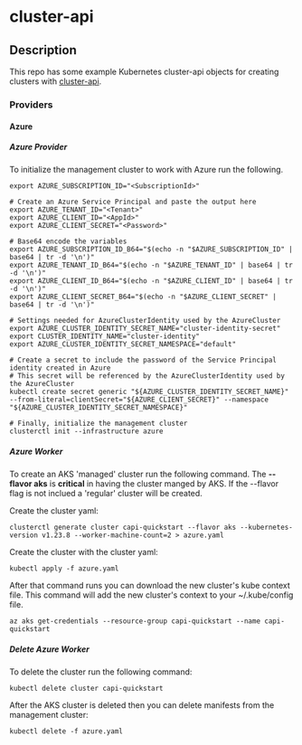 # cluster-api

## Description

This repo has some example Kubernetes cluster-api objects for creating clusters with [cluster-api](https://cluster-api.sigs.k8s.io/).

### Providers

#### Azure

##### Azure Provider

To initialize the management cluster to work with Azure run the following.

```
export AZURE_SUBSCRIPTION_ID="<SubscriptionId>"

# Create an Azure Service Principal and paste the output here
export AZURE_TENANT_ID="<Tenant>"
export AZURE_CLIENT_ID="<AppId>"
export AZURE_CLIENT_SECRET="<Password>"

# Base64 encode the variables
export AZURE_SUBSCRIPTION_ID_B64="$(echo -n "$AZURE_SUBSCRIPTION_ID" | base64 | tr -d '\n')"
export AZURE_TENANT_ID_B64="$(echo -n "$AZURE_TENANT_ID" | base64 | tr -d '\n')"
export AZURE_CLIENT_ID_B64="$(echo -n "$AZURE_CLIENT_ID" | base64 | tr -d '\n')"
export AZURE_CLIENT_SECRET_B64="$(echo -n "$AZURE_CLIENT_SECRET" | base64 | tr -d '\n')"

# Settings needed for AzureClusterIdentity used by the AzureCluster
export AZURE_CLUSTER_IDENTITY_SECRET_NAME="cluster-identity-secret"
export CLUSTER_IDENTITY_NAME="cluster-identity"
export AZURE_CLUSTER_IDENTITY_SECRET_NAMESPACE="default"

# Create a secret to include the password of the Service Principal identity created in Azure
# This secret will be referenced by the AzureClusterIdentity used by the AzureCluster
kubectl create secret generic "${AZURE_CLUSTER_IDENTITY_SECRET_NAME}" --from-literal=clientSecret="${AZURE_CLIENT_SECRET}" --namespace "${AZURE_CLUSTER_IDENTITY_SECRET_NAMESPACE}"

# Finally, initialize the management cluster
clusterctl init --infrastructure azure
```
##### Azure Worker

To create an AKS 'managed' cluster run the following command.  The **--flavor aks** is **critical** in having the cluster
manged by AKS.  If the --flavor flag is not inclued a 'regular' cluster will be created.


Create the cluster yaml:
```
clusterctl generate cluster capi-quickstart --flavor aks --kubernetes-version v1.23.8 --worker-machine-count=2 > azure.yaml

```

Create the cluster with the cluster yaml:
```
kubectl apply -f azure.yaml
```

After that command runs you can download the new cluster's kube context file.  This command will add
the new cluster's context to your ~/.kube/config file.

```
az aks get-credentials --resource-group capi-quickstart --name capi-quickstart
```
##### Delete Azure Worker

To delete the cluster run the following command:

```
kubectl delete cluster capi-quickstart
```

After the AKS cluster is deleted then you can delete manifests
from the management cluster:

```
kubectl delete -f azure.yaml
```
